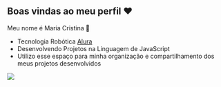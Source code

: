 ## Boas vindas ao meu perfil ❤️


Meu nome é Maria Cristina 🦋

- Tecnologia Robótica [Alura](https://www.alura.com.br)
- Desenvolvendo Projetos na Linguagem de JavaScript
- Utilizo esse espaço para minha organização e compartilhamento dos meus projetos desenvolvidos


![](https://media1.tenor.com/m/O8jRRWBsWesAAAAC/flash-thumbs-up.gif)
  

